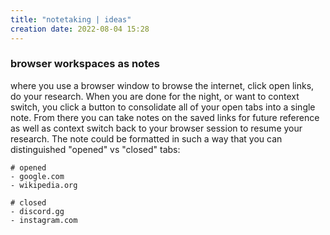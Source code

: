 ```yaml
---
title: "notetaking | ideas"
creation date: 2022-08-04 15:28
---
```


### browser workspaces as notes
where you use a browser window to browse the internet, click open links, do your research. When you are done for the night, or want to context switch, you click a button to consolidate all of your open tabs into a single note. From there you can take notes on the saved links for future reference as well as context switch back to your browser session to resume your research. The note could be formatted in such a way that you can distinguished "opened" vs "closed" tabs:
```
# opened
- google.com
- wikipedia.org

# closed
- discord.gg
- instagram.com
```